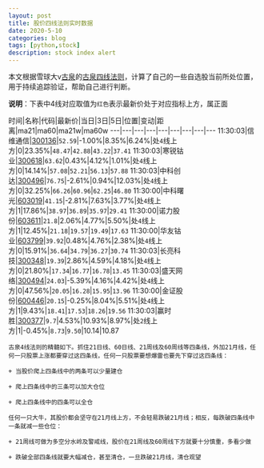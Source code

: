 ```yaml
---
layout: post
title: 股价四线法则实时数据
date: 2020-5-10
categories: blog
tags: [python,stock]
description: stock index alert
---
```



本文根据雪球大v[古泉](https://xueqiu.com/u/7148646888)的[古泉四线法则](https://xueqiu.com/7148646888/130498192)，计算了自己的一些自选股当前所处位置，用于持续追踪验证，帮助自己进行判断。

**说明**：下表中4线对应取值为`红色`表示最新价处于对应指标上方，属正面

时间|名称|代码|最新价|当日|3日|5日|位置|变动|距离|ma21|ma60|ma21w|ma60w
---|---|---|---|---|---|---|---|---
11:30:03|信维通信|[300136](https://xueqiu.com/S/SZ300136)|`52.59`|-1.00%|8.35%|6.24%|处`4`线上方|0|23.35%|`48.47`|`42.88`|`43.22`|`37.41`
11:30:03|寒锐钴业|[300618](https://xueqiu.com/S/SZ300618)|`63.62`|0.43%|4.12%|1.01%|处`4`线上方|0|14.14%|`57.08`|`52.21`|`56.13`|`57.88`
11:30:03|中科创达|[300496](https://xueqiu.com/S/SZ300496)|`76.75`|-2.61%|0.94%|12.03%|处`4`线上方|0|32.25%|`66.26`|`60.96`|`62.25`|`46.80`
11:30:00|中科曙光|[603019](https://xueqiu.com/S/SH603019)|`41.15`|-2.81%|7.63%|3.77%|处`4`线上方|1|17.86%|`38.97`|`36.89`|`35.97`|`29.41`
11:30:00|诺力股份|[603611](https://xueqiu.com/S/SH603611)|`21.8`|2.06%|4.77%|5.50%|处`4`线上方|1|12.45%|`21.18`|`19.57`|`19.49`|`17.63`
11:30:00|华友钴业|[603799](https://xueqiu.com/S/SH603799)|`39.92`|0.48%|4.76%|2.38%|处`4`线上方|0|15.91%|`36.64`|`34.79`|`36.27`|`30.74`
11:30:03|长亮科技|[300348](https://xueqiu.com/S/SZ300348)|`19.39`|2.86%|4.59%|4.18%|处`4`线上方|0|21.80%|`17.34`|`16.77`|`16.78`|`13.45`
11:30:03|盛天网络|[300494](https://xueqiu.com/S/SZ300494)|`24.03`|-5.39%|4.16%|4.42%|处`4`线上方|0|47.56%|`20.05`|`16.28`|`15.95`|`13.96`
11:30:00|金证股份|[600446](https://xueqiu.com/S/SH600446)|`20.15`|-0.25%|8.04%|5.51%|处`4`线上方|1|9.43%|`18.41`|`17.53`|`18.26`|`19.56`
11:30:03|赢时胜|[300377](https://xueqiu.com/S/SZ300377)|`9.7`|4.53%|10.93%|8.97%|处`2`线上方|1|-0.45%|`8.73`|`9.50`|10.14|10.87

```
古泉4线法则的精髓如下。抓住21日线、60日线、21周线及60周线等四条线，外加21月线，任何一只股票上涨都要穿过这四条线，任何一只股票要想爆雷也要先下穿过这四条线：

+ 当股价爬上四条线中的两条可以少量建仓

+ 爬上四条线中的三条可以加大仓位

+ 爬上四条线中的四条可以全仓

任何一只大牛，其股价都会坚守在21月线上方，不会轻易跌破21月线；相反，每跌破四条线中一条就减一些仓位：

+ 21周线可做为多空分水岭及警戒线，股价在21周线及60周线下方就要十分慎重，多看少做

+ 跌破全部四条线就要大幅减仓，甚至清仓，一旦跌破21月线，清仓观望
```